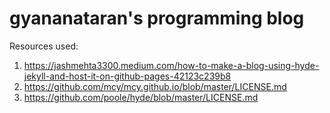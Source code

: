 # gyananataran's programming blog

Resources used:

1. https://jashmehta3300.medium.com/how-to-make-a-blog-using-hyde-jekyll-and-host-it-on-github-pages-42123c239b8
2. https://github.com/mcy/mcy.github.io/blob/master/LICENSE.md
3. https://github.com/poole/hyde/blob/master/LICENSE.md

